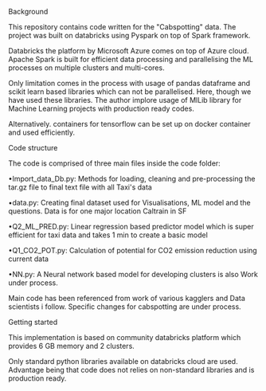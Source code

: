 Background

This repository contains code written for the "Cabspotting" data. 
The project was built on databricks using Pyspark on top of Spark framework.

Databricks the platform by Microsoft Azure comes on top of Azure cloud.
Apache Spark is built for efficient data processing and parallelising the ML processes on multiple clusters and multi-cores.

Only limitation comes in the process with usage of pandas dataframe and scikit learn based libraries which can not be parallelised.
Here, though we have used these libraries.
The author implore usage of MlLib library for Machine Learning projects with production ready codes.

Alternatively. containers for tensorflow can be set up on docker container and used efficiently.

Code structure

The code is comprised of three main files inside the code folder:

•Import_data_Db.py: Methods for loading, cleaning and pre-processing the tar.gz file to final text file with all Taxi's data

•data.py: Creating final dataset used for Visualisations, ML model and the questions. Data is for one major location Caltrain in SF

•Q2_ML_PRED.py: Linear regression based predictor model which is super efficient for taxi data and takes 1 min to create a basic model

•Q1_CO2_POT.py: Calculation of potential for CO2 emission reduction using current data

•NN.py: A Neural network based model for developing clusters is also Work under process.

Main code has been referenced from work of various kagglers and Data scientists i follow. Specific changes for cabspotting are under process.

Getting started

This implementation is based on community databricks platform which provides 6 GB memory and 2 clusters.

Only standard python libraries available on databricks cloud are used.
Advantage being that code does not relies on non-standard libraries and is production ready.
